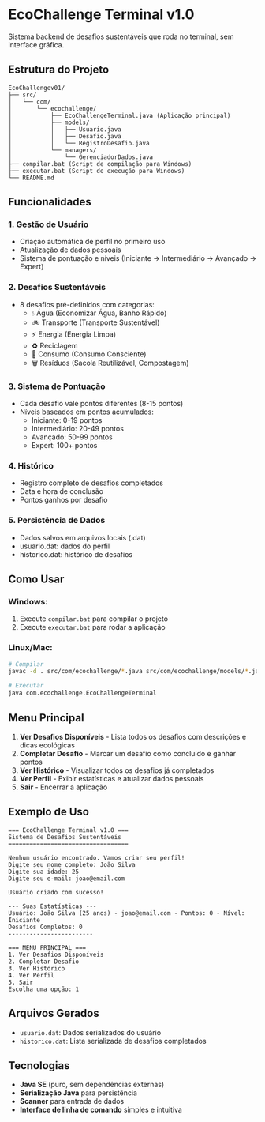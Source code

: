 # EcoChallenge Terminal v1.0

Sistema backend de desafios sustentáveis que roda no terminal, sem interface gráfica.

## Estrutura do Projeto

```
EcoChallengev01/
├── src/
│   └── com/
│       └── ecochallenge/
│           ├── EcoChallengeTerminal.java (Aplicação principal)
│           ├── models/
│           │   ├── Usuario.java
│           │   ├── Desafio.java
│           │   └── RegistroDesafio.java
│           └── managers/
│               └── GerenciadorDados.java
├── compilar.bat (Script de compilação para Windows)
├── executar.bat (Script de execução para Windows)
└── README.md
```

## Funcionalidades

### 1. Gestão de Usuário
- Criação automática de perfil no primeiro uso
- Atualização de dados pessoais
- Sistema de pontuação e níveis (Iniciante → Intermediário → Avançado → Expert)

### 2. Desafios Sustentáveis
- 8 desafios pré-definidos com categorias:
  - 💧 Água (Economizar Água, Banho Rápido)
  - 🚲 Transporte (Transporte Sustentável)
  - ⚡ Energia (Energia Limpa)
  - ♻️ Reciclagem
  - 🛒 Consumo (Consumo Consciente)
  - 🗑️ Resíduos (Sacola Reutilizável, Compostagem)

### 3. Sistema de Pontuação
- Cada desafio vale pontos diferentes (8-15 pontos)
- Níveis baseados em pontos acumulados:
  - Iniciante: 0-19 pontos
  - Intermediário: 20-49 pontos
  - Avançado: 50-99 pontos
  - Expert: 100+ pontos

### 4. Histórico
- Registro completo de desafios completados
- Data e hora de conclusão
- Pontos ganhos por desafio

### 5. Persistência de Dados
- Dados salvos em arquivos locais (.dat)
- usuario.dat: dados do perfil
- historico.dat: histórico de desafios

## Como Usar

### Windows:
1. Execute `compilar.bat` para compilar o projeto
2. Execute `executar.bat` para rodar a aplicação

### Linux/Mac:
```bash
# Compilar
javac -d . src/com/ecochallenge/*.java src/com/ecochallenge/models/*.java src/com/ecochallenge/managers/*.java

# Executar
java com.ecochallenge.EcoChallengeTerminal
```

## Menu Principal

1. **Ver Desafios Disponíveis** - Lista todos os desafios com descrições e dicas ecológicas
2. **Completar Desafio** - Marcar um desafio como concluído e ganhar pontos
3. **Ver Histórico** - Visualizar todos os desafios já completados
4. **Ver Perfil** - Exibir estatísticas e atualizar dados pessoais
5. **Sair** - Encerrar a aplicação

## Exemplo de Uso

```
=== EcoChallenge Terminal v1.0 ===
Sistema de Desafios Sustentáveis
==================================

Nenhum usuário encontrado. Vamos criar seu perfil!
Digite seu nome completo: João Silva
Digite sua idade: 25
Digite seu e-mail: joao@email.com

Usuário criado com sucesso!

--- Suas Estatísticas ---
Usuário: João Silva (25 anos) - joao@email.com - Pontos: 0 - Nível: Iniciante
Desafios Completos: 0
------------------------

=== MENU PRINCIPAL ===
1. Ver Desafios Disponíveis
2. Completar Desafio
3. Ver Histórico
4. Ver Perfil
5. Sair
Escolha uma opção: 1
```

## Arquivos Gerados

- `usuario.dat`: Dados serializados do usuário
- `historico.dat`: Lista serializada de desafios completados

## Tecnologias

- **Java SE** (puro, sem dependências externas)
- **Serialização Java** para persistência
- **Scanner** para entrada de dados
- **Interface de linha de comando** simples e intuitiva
